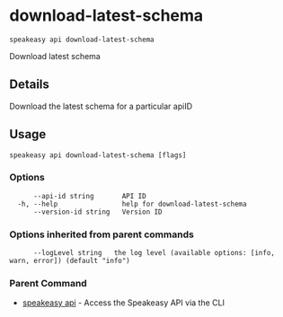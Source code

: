 # download-latest-schema  
`speakeasy api download-latest-schema`  


Download latest schema  

## Details

Download the latest schema for a particular apiID

## Usage

```
speakeasy api download-latest-schema [flags]
```

### Options

```
      --api-id string       API ID
  -h, --help                help for download-latest-schema
      --version-id string   Version ID
```

### Options inherited from parent commands

```
      --logLevel string   the log level (available options: [info, warn, error]) (default "info")
```

### Parent Command

* [speakeasy api](README.md)	 - Access the Speakeasy API via the CLI
